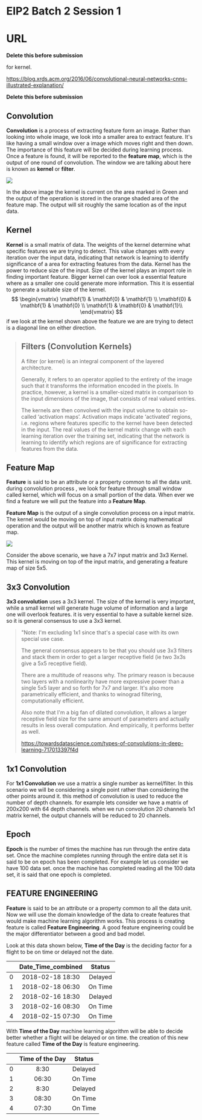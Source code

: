 # EIP2 Batch 2 Session 1

# URL #

**Delete this before submission**

for kernel.

https://blog.xrds.acm.org/2016/06/convolutional-neural-networks-cnns-illustrated-explanation/

**Delete this before submission**

## Convolution

**Convolution** is a process of extracting feature form an image. Rather than looking into whole image, we look into a smaller area to extract feature. It's like having a small window over a image which moves right and  then down. The importance of this feature will be decided during learning process. Once a feature is found, it will be reported to the **feature map**, which is the output of one round of convolution. The window we are talking about here is known as **kernel** or **filter**.

![](/home/sahade/Desktop/DeepinScreenshot_select-area_20180930093607.png)

In the above image the kernel is current on the area marked in Green and the output of the operation is stored in the orange shaded area of the feature map. The output will sit roughly the same location as of the input data.

## Kernel

**Kernel** is a small matrix of data.  The weights of the kernel determine what specific features we are trying to detect. This value changes with every iteration over the input data, indicating that network is learning to identify significance of a area for extracting features from the data. Kernel has the power to reduce size of the input. Size of the kernel plays an import role in finding important feature. Bigger kernel can over look a essential feature where as a smaller one could generate more information. This it is essential to generate a suitable size of the kernel.
$$
\begin{vmatrix} 
\mathbf{1} & \mathbf{0} & \mathbf{1} \\
\mathbf{0} & \mathbf{1} & \mathbf{0} \\
\mathbf{1} & \mathbf{0} & \mathbf{1}\\
\end{vmatrix}
$$
if we look at the kernel shown above the feature we are are trying to detect is a diagonal line on either direction.



> ## Filters (Convolution Kernels)
>
> A filter (or kernel) is an integral component of the layered architecture.
>
> Generally, it refers to an operator applied to the entirety of the image such that it transforms the information encoded in the pixels. In practice, however, a kernel is a smaller-sized matrix in comparison to the input dimensions of the image, that consists of real valued entries.
>
> The kernels are then convolved with the input volume to obtain so-called ‘activation maps’. Activation maps indicate ‘activated’ regions, i.e. regions where features specific to the kernel have been detected in the input. The real values of the kernel matrix change with each learning iteration over the training set, indicating that the network is learning to identify which regions are of significance for extracting features from the data.

## Feature Map

**Feature** is said to be an attribute or a property common to all the data unit. during convolution process , we look for feature through small window called kernel, which will focus on a small portion of the data. When ever we find a feature we will put the feature into a **Feature Map**. 

**Feature Map** is the output of a single convolution process on a input matrix. The kernel would be moving on top of input matrix doing mathematical operation and the output will be another matrix which is known as feature map. 

![](/home/sahade/Desktop/DeepinScreenshot_select-area_20180930093607.png)

Consider the above scenario, we have a 7x7 input matrix and 3x3 Kernel. This kernel is moving on top of the input matrix, and generating a feature map of size 5x5.  



## 3x3 Convolution

**3x3 convolution** uses a 3x3 kernel. The size of the kernel is very important, while a small kernel will generate huge volume of information and a large one will overlook features. it is very essential to have a suitable kernel size. so it is general consensus to use a 3x3 kernel. 



> "Note: I'm excluding 1x1 since that's a special case with its own special use case.
>
> The general consensus appears to be that you should use 3x3 filters and stack them in order to get a larger receptive field (ie two 3x3s give a 5x5 receptive field).
>
> There are a multitude of reasons why. The primary reason is because two layers with a nonlinearity have more expressive power than a single 5x5 layer and so forth for 7x7 and larger. It's also more parametrically efficient, and thanks to winograd filtering, computationally efficient.
>
> Also note that I'm a big fan of dilated convolution, it allows a larger receptive field size for the same amount of parameters and actually results in less overall computation. And empirically, it performs better as well.
>
> https://towardsdatascience.com/types-of-convolutions-in-deep-learning-717013397f4d





## 1x1 Convolution

For **1x1 Convolution** we use a matrix a single number as kernel/filter. In this scenario we will be considering a single point rather than considering the other points around it. this method of convolution is used to reduce the number of depth channels.  for example lets consider we have a matrix of 200x200 with 64 depth channels. when we run  convolution  20 channels  1x1 matrix kernel, the output channels will be reduced to 20 channels.



## Epoch

**Epoch** is the number of times the machine has run through the entire data set. Once the machine completes running through  the entire data set it is said to be on epoch has been completed. For example let us consider we have 100 data set. once the machine has completed reading all the 100 data set, it is said that one epoch is completed. 



## FEATURE ENGINEERING

**Feature** is said to be an attribute or a property common to all the data unit. Now we will use the domain knowledge of the data to create features that would make machine learning algorithm works. This process is creating feature is called **Feature Engineering**. A good feature engineering could be the major differentiator between a good and bad model.

Look at this data shown below, **Time of the Day** is the  deciding factor for a flight to be on time or delayed not the date.  

|      | Date_Time_combined | Status  |
| :--: | :----------------: | :-----: |
|  0   |  2018-02-18 18:30  | Delayed |
|  1   |  2018-02-18 06:30  | On Time |
|  2   |  2018-02-16 18:30  | Delayed |
|  3   |  2018-02-16 08:30  | On Time |
|  4   |  2018-02-15 07:30  | On Time |

With **Time of the Day** machine learning algorithm will be able to decide better whether a flight will be delayed or on time. the creation of this new feature called **Time of the Day** is feature engineering.   

|      | Time of the Day | Status  |
| :--: | :-------------: | :-----: |
|  0   |      8:30       | Delayed |
|  1   |      06:30      | On Time |
|  2   |      8:30       | Delayed |
|  3   |      08:30      | On Time |
|  4   |      07:30      | On Time |
